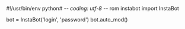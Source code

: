 #!/usr/bin/env python# -*- coding: utf-8 -*-
rom instabot import InstaBot

bot = InstaBot('login', 'password')
bot.auto_mod()
